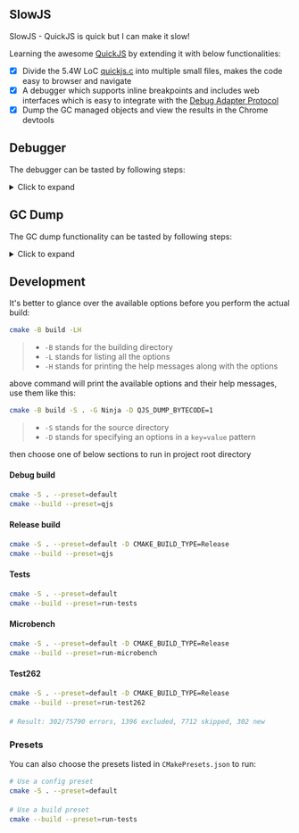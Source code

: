 ## SlowJS

SlowJS - QuickJS is quick but I can make it slow!

Learning the awesome [QuickJS](https://github.com/bellard/quickjs/blob/2788d71e823b522b178db3b3660ce93689534e6d/quickjs.c) by extending it with below functionalities:

- [x] Divide the 5.4W LoC [quickjs.c](https://github.com/bellard/quickjs) into multiple small files, makes the code easy to browser and navigate
- [x] A debugger which supports inline breakpoints and includes web interfaces which is easy to integrate with the [Debug Adapter Protocol](https://microsoft.github.io/debug-adapter-protocol/)
- [x] Dump the GC managed objects and view the results in the Chrome devtools

## Debugger

The debugger can be tasted by following steps:

<details>
  <summary>Click to expand</summary>

1. Build our SlowJS:

    ```bash
    cmake -S . --preset=default
    cmake --build --preset=qjs
    ```

   the location of the built stuff is `./build/qjs/qjs`

2. Make up a file `tmp_test.js` to test:

    ```js
    function add(a, b) {
      const c = a + b;
      return c;
    }

    function sub(a, b) {
      const c = a - b;
      return c;
    }

    function doSth(a, b) {
      return add(a, b) + sub(a, b);
    }

    print(doSth(1, 2));
    ```

3. Start the debugger:

    ```bash
    ./build/qjs/qjs --debug 8097
    ```

3. Connect to the debugger:

    ```bash
    nc 0.0.0.0 8097
    ```

   We use `nc` to communicate with the debugger server, then we can paste come commands to perform debug

4. Call the debugger to launch a new session:

    ```json
    { "type": "launch", "data": { "file": "./tmp_test.js" } }
    ```

   Paste above json into the `nc` REPL and press `ENTER`

5. Set breakpoints:

    ```json
    {
      "type": "setBreakpoint",
      "data": { "file": "./tmp_test.js", "line": 3, "col": 0 }
    }
    ```

    ```json
    {
      "type": "setBreakpoint",
      "data": { "file": "./tmp_test.js", "line": 8, "col": 0 }
    }
    ```

6. Star to run our test script:

    ```json
    { "type": "run" }
    ```

7. Now the debugger is paused at the first breakpoint, we can list the stack frames:

    ```json
    { "type": "listStackframes" }
    ```

   the output looks like:

    ```json
    {
      "type": "listStackframes",
      "data": [
        {
          "name": "add",
          "file": "./tmp_test.js",
          "line": 1
        },
        {
          "name": "doSth",
          "file": "./tmp_test.js",
          "line": 11
        },
        {
          "name": "<eval>",
          "file": "./tmp_test.js",
          "line": 1
        }
      ]
    }
    ```

8. We can resume the debugger by issuing below command:

    ```json
    { "type": "continue" }
    ```

9. Now the debugger is paused at the second breakpoint, we can print the variable in the topmost stack frame:

    ```json
    { "type": "dumpStackframe", "data": { "i": 0 } }
    ```

   the output looks like:

    ```json
    {
      "type": "dumpStackframe",
      "data": {
        "args": [
          {
            "name": "a",
            "value": 1
          },
          {
            "name": "b",
            "value": 2
          }
        ],
        "vars": [
          {
            "name": "c",
            "value": -1
          }
        ],
        "closure_vars": [],
        "name": "sub",
        "file": "./tmp_test.js",
        "line": 6
      }
    }
    ```

10. We can use the `continue` command resume the debugger again:

    ```json
    { "type": "continue" }
    ```

11. Now the test script is done and the debugger server prints the final results:

    ```bash
    new sess thread is running...
    2
    ```

</details>

## GC Dump

The GC dump functionality can be tasted by following steps:

<details>
  <summary>Click to expand</summary>

1. Build our SlowJS:

    ```bash
    cmake -S . --preset=default
    cmake --build --preset=qjs
    ```

   the location of the built stuff is `./build/qjs/qjs`

2. Make up a file `tmp_test.js` to test:

    ```js
    var o = {
      a: { a1: { a2: 1 } },
      b: { b1: { b2: 1 } },
      c: function () {
        return 1;
      },
      d: new ArrayBuffer((1 << 20) * 50, 0),
      e: new Uint16Array((1 << 20) * 50, 0),
    };

    __js_gcdump_objects();
    print(o); // retain the obj to prevent it from being freed
    ```

3. Run the test script:

    ```bash
    ./build/qjs/qjs tmp_test.js
    ```

4. The output file will have name looks like:

    ```
    Heap.20230318.130209.224.heapsnapshot
    ```
   the filename is in this pattern:

    ```
    Heap.date.time.ms.heapsnapshot
    ```

5. Import the output file into Chrome devtools:

   ![](/docs/imgs/chrome-devtools-load-heap.png)

6. Then we can dig into the heap:

   ![](/docs/imgs/chrome-devtools-heap.png)

</details>

## Development

It's better to glance over the available options before you perform the actual build:

```bash
cmake -B build -LH
```

> - `-B` stands for the building directory
> - `-L` stands for listing all the options
> - `-H` stands for printing the help messages along with the options

above command will print the available options and their help messages, use them like this:

```bash
cmake -B build -S . -G Ninja -D QJS_DUMP_BYTECODE=1
```

> - `-S` stands for the source directory
> - `-D` stands for specifying an options in a `key=value` pattern

then choose one of below sections to run in project root directory

#### Debug build

```bash
cmake -S . --preset=default
cmake --build --preset=qjs
```

#### Release build

```bash
cmake -S . --preset=default -D CMAKE_BUILD_TYPE=Release
cmake --build --preset=qjs
```

#### Tests

```bash
cmake -S . --preset=default
cmake --build --preset=run-tests
```

#### Microbench

```bash
cmake -S . --preset=default -D CMAKE_BUILD_TYPE=Release
cmake --build --preset=run-microbench
```

#### Test262

```bash
cmake -S . --preset=default -D CMAKE_BUILD_TYPE=Release
cmake --build --preset=run-test262

# Result: 302/75790 errors, 1396 excluded, 7712 skipped, 302 new
```

### Presets

You can also choose the presets listed in `CMakePresets.json` to run:

```bash
# Use a config preset
cmake -S . --preset=default

# Use a build preset
cmake --build --preset=run-tests
```
